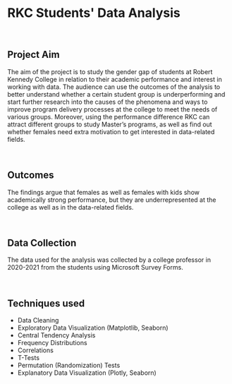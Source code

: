 # RKC Students' Data Analysis
<br>
<h2>Project Aim</h2>
<p>The aim of the project is to study the gender gap of students at Robert Kennedy College in relation to their academic performance and interest in working with data. The audience can use the outcomes of the analysis to better understand whether a certain student group is underperforming and start further research into the causes of the phenomena and ways to improve program delivery processes at the college to meet the needs of various groups. Moreover, using the performance difference RKC can attract different groups to study Master’s programs, as well as find out whether females need extra motivation to get interested in data-related fields.</p>
<br>
<h2>Outcomes</h2>
<p>The findings argue that females as well as females with kids show academically strong performance, but they are underrepresented at the college as well as in the data-related fields.</p>
<br>
<h2>Data Collection</h2>
<p>The data used for the analysis was collected by a college professor in 2020-2021 from the students using Microsoft Survey Forms.</p>
<br>
<h2>Techniques used</h2>
<ul>
<li>Data Cleaning</li>
<li>Exploratory Data Visualization (Matplotlib, Seaborn)</li>
<li>Central Tendency Analysis</li>
<li>Frequency Distributions</li>
<li>Correlations</li>
<li>T-Tests</li>
<li>Permutation (Randomization) Tests</li>
<li>Explanatory Data Visualization (Plotly, Seaborn)</li>
</ul>